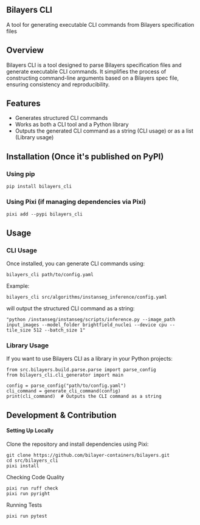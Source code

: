 ## Bilayers CLI

A tool for generating executable CLI commands from Bilayers specification files

## Overview

Bilayers CLI is a tool designed to parse Bilayers specification files and generate executable CLI commands. It simplifies the process of constructing command-line arguments based on a Bilayers spec file, ensuring consistency and reproducibility.

## Features

- Generates structured CLI commands
- Works as both a CLI tool and a Python library
- Outputs the generated CLI command as a string (CLI usage) or as a list (Library usage)

## Installation (Once it's published on PyPI)

### Using pip
```
pip install bilayers_cli
```

### Using Pixi (if managing dependencies via Pixi)
```
pixi add --pypi bilayers_cli
```

## Usage

### CLI Usage
Once installed, you can generate CLI commands using:
```
bilayers_cli path/to/config.yaml
```
Example:
```
bilayers_cli src/algorithms/instanseg_inference/config.yaml
```

will output the structured CLI command as a string:
```
"python /instanseg/instanseg/scripts/inference.py --image_path input_images --model_folder brightfield_nuclei --device cpu --tile_size 512 --batch_size 1"
```

### Library Usage
If you want to use Bilayers CLI as a library in your Python projects:
```
from src.bilayers.build.parse.parse import parse_config
from bilayers_cli.cli_generator import main

config = parse_config("path/to/config.yaml")
cli_command = generate_cli_command(config)
print(cli_command)  # Outputs the CLI command as a string
```

## Development & Contribution

#### Setting Up Locally

Clone the repository and install dependencies using Pixi:
```
git clone https://github.com/bilayer-containers/bilayers.git
cd src/bilayers_cli
pixi install
```

Checking Code Quality
```
pixi run ruff check
pixi run pyright
```

Running Tests
```
pixi run pytest
```